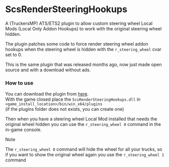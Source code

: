 # ScsRenderSteeringHookups

A (TruckersMP) ATS/ETS2 plugin to allow custom steering wheel Local Mods (Local Only Addon Hookups) to work with the original steering wheel hidden.

The plugin patches some code to force render steering wheel addon hookups when the steering wheel is hidden with the `r_steering_wheel` cvar set to 0.

This is the same plugin that was released months ago, now just made open source and with a download without ads.

### How to use

You can download the plugin from [here](https://github.com/dariowouters/ScsRenderSteeringHookups/releases/latest).  
With the game closed place the `ScsRenderSteeringHookups.dll` in `<game_install_location>/bin/win_x64/plugins`  
(if the plugins folder does not exists, you can create one)

Then when you have a steering wheel Local Mod installed that needs the original wheel hidden you can use the `r_steering_wheel 0` command in the in-game console.


> [!NOTE]  
> The `r_steering_wheel 0` command will hide the wheel for all your trucks, so if you want to show the original wheel again you use the `r_steering_wheel 1` command
